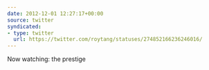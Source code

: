 ```yaml
---
date: 2012-12-01 12:27:17+00:00
source: twitter
syndicated:
- type: twitter
  url: https://twitter.com/roytang/statuses/274852166236246016/
---
```


Now watching: the prestige